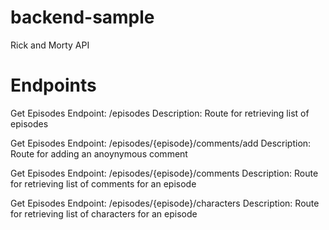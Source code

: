 # backend-sample
Rick and Morty API


# Endpoints

Get Episodes
Endpoint: /episodes
Description: Route for retrieving list of episodes


Get Episodes
Endpoint: /episodes/{episode}/comments/add
Description: Route for adding an anoynymous comment


Get Episodes
Endpoint: /episodes/{episode}/comments
Description: Route for retrieving list of comments for an episode


Get Episodes
Endpoint: /episodes/{episode}/characters
Description: Route for retrieving list of characters for an episode
